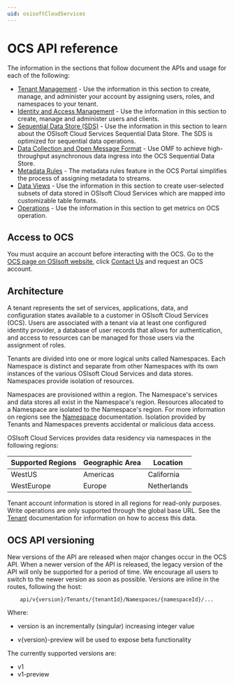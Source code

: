 ```yaml
---
uid: osisoftCloudServices
---
```


# OCS API reference

The information in the sections that follow document the APIs and usage for each of the following:

* [Tenant Management](xref:AccountManagementOverview) - Use the information in this section to create, manage, and administer your account by assigning users, roles, and namespaces to your tenant.
* [Identity and Access Management](xref:identityandaccessmanagement) - Use the information in this section to create, manage and administer users and clients.
* [Sequential Data Store (SDS)](xref:sds) - Use the information in this section to learn about the OSIsoft Cloud Services Sequential Data Store. The SDS is optimized for sequential data operations.
* [Data Collection and Open Message Format](xref:dataIngress) - Use OMF to achieve high-throughput asynchronous data ingress into the OCS Sequential Data Store.
* [Metadata Rules](xref:MetadataRulesOverview) - The metadata rules feature in the OCS Portal simplifies the process of assigning metadata to streams.
* [Data Views](xref:DataViewsOverview) - Use the information in this section to create user-selected subsets of data stored in OSIsoft Cloud Services which are mapped into customizable table formats.
* [Operations](xref:operationsOverview) - Use the information in this section to get metrics on OCS operation. 

## Access to OCS

You must acquire an account before interacting with the OCS. 
Go to the [OCS page on OSIsoft website](https://www.osisoft.com/pi-system/pi-cloud/osisoft-cloud-services), click [Contact Us](https://www.osisoft.com/contact) and request an OCS account.


## Architecture

A tenant represents the set of services, applications, data, and configuration states available to a customer in OSIsoft Cloud Services (OCS). Users are associated with a tenant via at least one configured identity provider, a database of user records that allows for authentication, and access to resources can be managed for those users via the assignment of roles. 

Tenants are divided into one or more logical units called Namespaces. Each Namespace is distinct and separate from 
other Namespaces with its own instances of the various OSIsoft Cloud Services and data stores. Namespaces provide isolation of resources. 

Namespaces are provisioned within a region. The Namespace's services and data stores all exist in the Namespace's region. Resources allocated to a Namespace are isolated to the Namespace's region. For more information on regions see the [Namespace](xref:AccountNamespace_1) documentation.  Isolation provided by Tenants and Namespaces prevents accidental or malicious data access. 

OSIsoft Cloud Services provides data residency via namespaces in the following regions:

| Supported Regions | Geographic Area | Location |
| --- | --- | ---  |
| WestUS | Americas | California |
| WestEurope | Europe | Netherlands |

Tenant account information is stored in all regions for read-only purposes. Write operations are only supported through the global base URL. See the [Tenant](xref:AccountTenant) documentation for information on how to access this data.


## OCS API versioning

New versions of the API are released when major changes occur in the OCS API. When a newer version of the API is released, 
the legacy version of the API will only be supported for a period of time. We encourage all users to switch to the 
newer version as soon as possible. Versions are inline in the routes, following the host:
```text
    api/v{version}/Tenants/{tenantId}/Namespaces/{namespaceId}/...  
```
Where:  
* version is an incrementally (singular) increasing integer value 

* v{version}-preview will be used to expose beta functionality

The currently supported versions are:
* v1
* v1-preview
